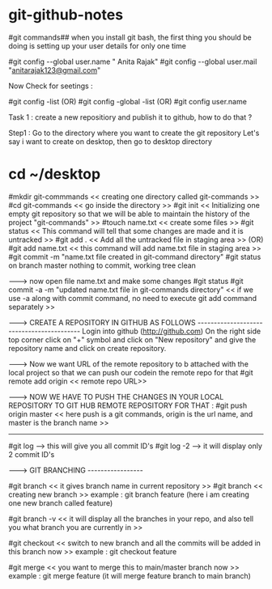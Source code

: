 # git-github-notes
#git commands##
when you install git bash, the first thing you should be doing is setting up your user details for only one time

#git config --global user.name " Anita Rajak"
#git config --global user.mail "anitarajak123@gmail.com"

Now Check for seetings :

#git config -list (OR) #git config -global -list (OR) #git config user.name

Task 1 : create a new repositiory and publish it to github, how to do that ?

Step1 : Go to the directory where you want to create the git repository
Let's say i want to create on desktop, then go to desktop directory
# cd ~/desktop
#mkdir git-commmands  << creating one directory called git-commands >>
#cd git-commands      << go inside the directory >>
#git init             << Initializing one empty git repository so that we will be able to maintain the history of the project "git-commands" >>
#touch name.txt        << create some files >>
#git status            << This command will tell that some changes are made and it is untracked >>
#git add .            <<  Add all the untracked file in staging area >>
(OR) #git add name.txt  << this command will add name.txt file in staging area >>
#git commit -m "name.txt file created in git-command directory"
#git status
on branch master
nothing to commit, working tree clean

---> now open file name.txt and make some changes
#git status
#git commit -a -m "updated name.txt file in git-commands directory"   << if we use -a along with commit command, no need to execute git add command separately >>

---> CREATE A REPOSITORY IN GITHUB AS FOLLOWS
     ------------------------------------------
Login into github (http://github.com)
On the right side top corner click on "+" symbol and click on "New repository" and give the repository name and click on create repository.

---> Now we want URL of the remote repository to b attached with the local project so that we can push our codein the remote repo for that
#git remote add origin << remote repo URL>>

---> NOW WE HAVE TO PUSH THE CHANGES IN YOUR LOCAL REPOSITORY TO GIT HUB REMOTE REPOSITORY FOR THAT :
#git push origin master    << here push is a git commands, origin is the url name, and master is the branch name >>

-----------------------------------------------------------------------------------------------------------------------                                                  

#git log  --> this will give you all commit ID's
#git log -2 --> it will display only 2 commit ID's


---> GIT BRANCHING
    -----------------

#git branch      << it gives branch name in current repository >>
#git branch <branchname you want to create>     << creating new branch >>
example : git branch feature (here i am creating one new branch called feature)

#git branch -v    << it will display all the branches in your repo, and also tell you what branch you are currently in >>

#git checkout <branchname>    << switch to new branch and all the commits will be added in this branch now >>
example : git checkout feature

#git merge <branchname>       << you want to merge this to main/master branch now >>
example : git merge feature  (it will merge feature branch to main branch)
